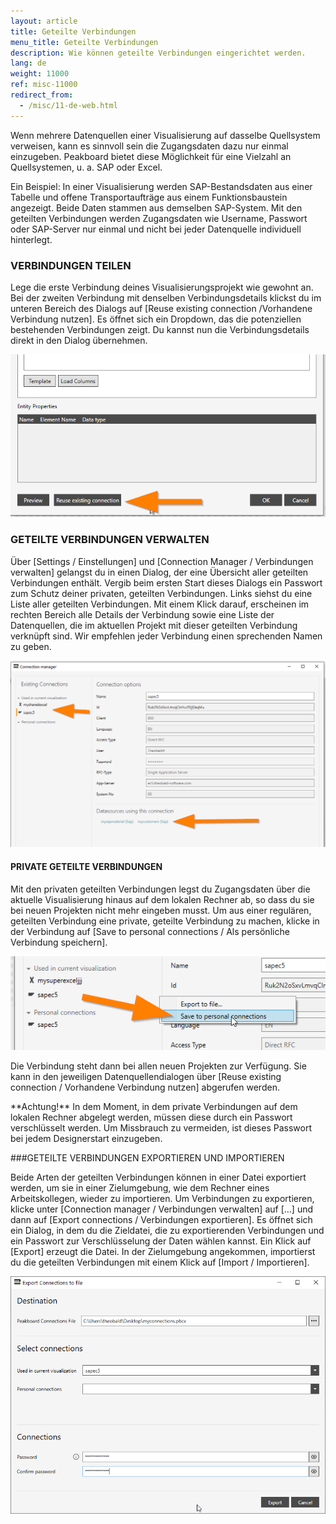 ```yaml
---
layout: article
title: Geteilte Verbindungen
menu_title: Geteilte Verbindungen
description: Wie können geteilte Verbindungen eingerichtet werden.
lang: de
weight: 11000
ref: misc-11000
redirect_from:
  - /misc/11-de-web.html
---
```


Wenn mehrere Datenquellen einer Visualisierung auf dasselbe Quellsystem verweisen, kann es sinnvoll sein die Zugangsdaten dazu nur einmal einzugeben. 
Peakboard bietet diese Möglichkeit für eine Vielzahl an Quellsystemen, u. a. SAP oder Excel. 

Ein Beispiel: In einer Visualisierung werden SAP-Bestandsdaten aus einer Tabelle und offene Transportaufträge aus einem Funktionsbaustein angezeigt. 
Beide Daten stammen aus demselben SAP-System. Mit den geteilten Verbindungen werden Zugangsdaten wie Username, Passwort oder SAP-Server nur einmal und nicht bei jeder Datenquelle individuell hinterlegt. 

### VERBINDUNGEN TEILEN 
Lege die erste Verbindung deines Visualisierungsprojekt wie gewohnt an. Bei der zweiten Verbindung mit denselben Verbindungsdetails klickst du im unteren Bereich des Dialogs auf [Reuse existing connection /Vorhandene Verbindung nutzen]. 
Es öffnet sich ein Dropdown, das die potenziellen bestehenden Verbindungen zeigt. 
Du kannst nun die Verbindungsdetails direkt in den Dialog übernehmen.

![shared-connection-01](/assets/images/misc/shared-connection/shared-connection-01.png)

### GETEILTE VERBINDUNGEN VERWALTEN 

Über [Settings / Einstellungen] und [Connection Manager / Verbindungen verwalten] gelangst du in einen Dialog, der eine Übersicht aller geteilten Verbindungen enthält. 
Vergib beim ersten Start dieses Dialogs ein Passwort zum Schutz deiner privaten, geteilten Verbindungen. 
Links siehst du eine Liste aller geteilten Verbindungen. 
Mit einem Klick darauf, erscheinen im rechten Bereich alle Details der Verbindung sowie eine Liste der Datenquellen, die im aktuellen Projekt mit dieser geteilten Verbindung verknüpft sind. 
Wir empfehlen jeder Verbindung einen sprechenden Namen zu geben. 

![shared-connection-02](/assets/images/misc/shared-connection/shared-connection-02.png)

#### PRIVATE GETEILTE VERBINDUNGEN 
Mit den privaten geteilten Verbindungen legst du Zugangsdaten über die aktuelle Visualisierung hinaus auf dem lokalen Rechner ab, so dass du sie bei neuen Projekten nicht mehr eingeben musst. 
Um aus einer regulären, geteilten Verbindung eine private, geteilte Verbindung zu machen, klicke in der Verbindung auf [Save to personal connections / Als persönliche Verbindung speichern]. 

![shared-connection-03](/assets/images/misc/shared-connection/shared-connection-03.png)

Die Verbindung steht dann bei allen neuen Projekten zur Verfügung. 
Sie kann in den jeweiligen Datenquellendialogen über [Reuse existing connection / Vorhandene Verbindung nutzen] abgerufen werden. 

<div class="box-warning" markdown="1">
**Achtung!**
In dem Moment, in dem private Verbindungen auf dem lokalen Rechner abgelegt werden, müssen diese durch ein Passwort verschlüsselt werden. 
Um Missbrauch zu vermeiden, ist dieses Passwort bei jedem Designerstart einzugeben.
</div> 

###GETEILTE VERBINDUNGEN EXPORTIEREN UND IMPORTIEREN 

Beide Arten der geteilten Verbindungen können in einer Datei exportiert werden, um sie in einer Zielumgebung, wie dem Rechner eines Arbeitskollegen, wieder zu importieren. 
Um Verbindungen zu exportieren, klicke unter [Connection manager / Verbindungen verwalten] auf […] und dann auf [Export connections / Verbindungen exportieren]. 
Es öffnet sich ein Dialog, in dem du die Zieldatei, die zu exportierenden Verbindungen und ein Passwort zur Verschlüsselung der Daten wählen kannst. 
Ein Klick auf [Export] erzeugt die Datei. 
In der Zielumgebung angekommen, importierst du die geteilten Verbindungen mit einem Klick auf [Import / Importieren].

![shared-connection-04](/assets/images/misc/shared-connection/shared-connection-04.png)

